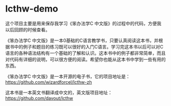 # lcthw-demo

这个项目主要是用来保存我学习《笨办法学C 中文版》的过程中的代码，方便我以后回顾的时候查看。

《笨办法学C 中文版》是一本0基础的C语言教学书，只要认真阅读这本书，并根据书中的例子和题目的练习既可以很好的入门C语言。学习完这本书以后可以对C语言的各种语法结构有一个基础的了解和认识。这本书中的例子都非常简单，而且对代码有详细的说明，可以很方便的阅读。希望你也能从这本书中学到一些有用的东西。

《笨办法学C 中文版》是一本开源的电子书，它的项目地址是： https://github.com/wizardforcel/lcthw-zh

这本书是一本英文书翻译成中文的，英文版项目地址： https://github.com/davout/lcthw
